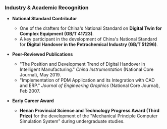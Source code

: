 ### Industry & Academic Recognition

- **National Standard Contributor**
  - One of the drafters for China's National Standard on **Digital Twin for Complex Equipment (GB/T 41723)**.
  - A key participant in the development of China's National Standard for **Digital Handover in the Petrochemical Industry (GB/T 51296)**.

- **Peer-Reviewed Publications**
  - "The Position and Development Trend of Digital Handover in Intelligent Manufacturing." *China Instrumentation* (National Core Journal), May 2019.
  - "Implementation of PDM Application and its Integration with CAD and ERP." *Journal of Engineering Graphics* (National Core Journal), Feb 2007.

- **Early Career Award**
  - **Henan Provincial Science and Technology Progress Award (Third Prize)** for the development of the "Mechanical Principle Computer Simulation System" during undergraduate studies.
